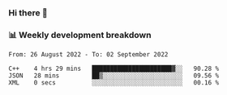 ### Hi there 👋

### 📊 Weekly development breakdown
<!--START_SECTION:waka-->

```text
From: 26 August 2022 - To: 02 September 2022

C++    4 hrs 29 mins   ██████████████████████▓░░   90.28 %
JSON   28 mins         ██▒░░░░░░░░░░░░░░░░░░░░░░   09.56 %
XML    0 secs          ░░░░░░░░░░░░░░░░░░░░░░░░░   00.16 %
```

<!--END_SECTION:waka-->
